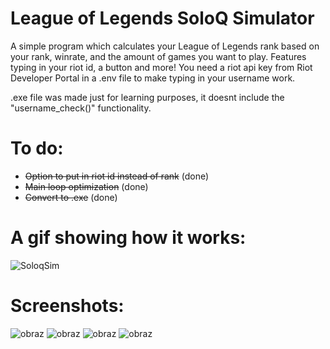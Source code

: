 # League of Legends SoloQ Simulator
A simple program which calculates your League of Legends rank based on your rank, winrate, and the amount of games you want to play. Features typing in your riot id, a button and more! You need a riot api key from Riot Developer Portal in a .env file to make typing in your username work.

.exe file was made just for learning purposes, it doesnt include the "username_check()" functionality.

# To do:
- ~~Option to put in riot id instead of rank~~ (done)
- ~~Main loop optimization~~ (done)
- ~~Convert to .exe~~ (done)


# A gif showing how it works:

![SoloqSim](https://github.com/Manhatai/LeagueOfLegends_SoloQ_Simulator/assets/131269530/ce4405e6-f2ee-4bcf-90f7-83f0ceefb0f6)

# Screenshots:

![obraz](https://github.com/Manhatai/SoloqSimVisualInterfaceWIP/assets/131269530/ee88bdd8-94cb-4f65-9e8d-0f6d88f88f74)
![obraz](https://github.com/Manhatai/SoloqSimVisualInterfaceWIP/assets/131269530/897e47d3-9783-48cd-a636-4167281871ce)
![obraz](https://github.com/Manhatai/SoloqSimVisualInterfaceWIP/assets/131269530/a8fc410a-00a7-4169-af2c-fc07c4ce80d0)
![obraz](https://github.com/Manhatai/SoloqSimVisualInterfaceWIP/assets/131269530/062ca411-8046-456b-ac96-a90edeaad360)



